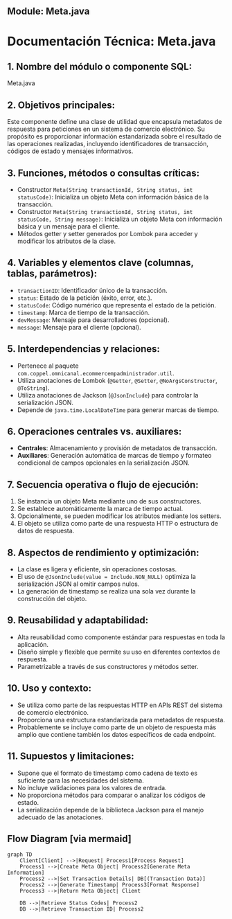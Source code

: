## Module: Meta.java

# Documentación Técnica: Meta.java

## 1. **Nombre del módulo o componente SQL:**
Meta.java

## 2. **Objetivos principales:**
Este componente define una clase de utilidad que encapsula metadatos de respuesta para peticiones en un sistema de comercio electrónico. Su propósito es proporcionar información estandarizada sobre el resultado de las operaciones realizadas, incluyendo identificadores de transacción, códigos de estado y mensajes informativos.

## 3. **Funciones, métodos o consultas críticas:**
- Constructor `Meta(String transactionId, String status, int statusCode)`: Inicializa un objeto Meta con información básica de la transacción.
- Constructor `Meta(String transactionId, String status, int statusCode, String message)`: Inicializa un objeto Meta con información básica y un mensaje para el cliente.
- Métodos getter y setter generados por Lombok para acceder y modificar los atributos de la clase.

## 4. **Variables y elementos clave (columnas, tablas, parámetros):**
- `transactionID`: Identificador único de la transacción.
- `status`: Estado de la petición (éxito, error, etc.).
- `statusCode`: Código numérico que representa el estado de la petición.
- `timestamp`: Marca de tiempo de la transacción.
- `devMessage`: Mensaje para desarrolladores (opcional).
- `message`: Mensaje para el cliente (opcional).

## 5. **Interdependencias y relaciones:**
- Pertenece al paquete `com.coppel.omnicanal.ecommercempadministrador.util`.
- Utiliza anotaciones de Lombok (`@Getter`, `@Setter`, `@NoArgsConstructor`, `@ToString`).
- Utiliza anotaciones de Jackson (`@JsonInclude`) para controlar la serialización JSON.
- Depende de `java.time.LocalDateTime` para generar marcas de tiempo.

## 6. **Operaciones centrales vs. auxiliares:**
- **Centrales**: Almacenamiento y provisión de metadatos de transacción.
- **Auxiliares**: Generación automática de marcas de tiempo y formateo condicional de campos opcionales en la serialización JSON.

## 7. **Secuencia operativa o flujo de ejecución:**
1. Se instancia un objeto Meta mediante uno de sus constructores.
2. Se establece automáticamente la marca de tiempo actual.
3. Opcionalmente, se pueden modificar los atributos mediante los setters.
4. El objeto se utiliza como parte de una respuesta HTTP o estructura de datos de respuesta.

## 8. **Aspectos de rendimiento y optimización:**
- La clase es ligera y eficiente, sin operaciones costosas.
- El uso de `@JsonInclude(value = Include.NON_NULL)` optimiza la serialización JSON al omitir campos nulos.
- La generación de timestamp se realiza una sola vez durante la construcción del objeto.

## 9. **Reusabilidad y adaptabilidad:**
- Alta reusabilidad como componente estándar para respuestas en toda la aplicación.
- Diseño simple y flexible que permite su uso en diferentes contextos de respuesta.
- Parametrizable a través de sus constructores y métodos setter.

## 10. **Uso y contexto:**
- Se utiliza como parte de las respuestas HTTP en APIs REST del sistema de comercio electrónico.
- Proporciona una estructura estandarizada para metadatos de respuesta.
- Probablemente se incluye como parte de un objeto de respuesta más amplio que contiene también los datos específicos de cada endpoint.

## 11. **Supuestos y limitaciones:**
- Supone que el formato de timestamp como cadena de texto es suficiente para las necesidades del sistema.
- No incluye validaciones para los valores de entrada.
- No proporciona métodos para comparar o analizar los códigos de estado.
- La serialización depende de la biblioteca Jackson para el manejo adecuado de las anotaciones.
## Flow Diagram [via mermaid]
```mermaid
graph TD
    Client[Client] -->|Request| Process1[Process Request]
    Process1 -->|Create Meta Object| Process2[Generate Meta Information]
    Process2 -->|Set Transaction Details| DB[(Transaction Data)]
    Process2 -->|Generate Timestamp| Process3[Format Response]
    Process3 -->|Return Meta Object| Client
    
    DB -->|Retrieve Status Codes| Process2
    DB -->|Retrieve Transaction ID| Process2
```
